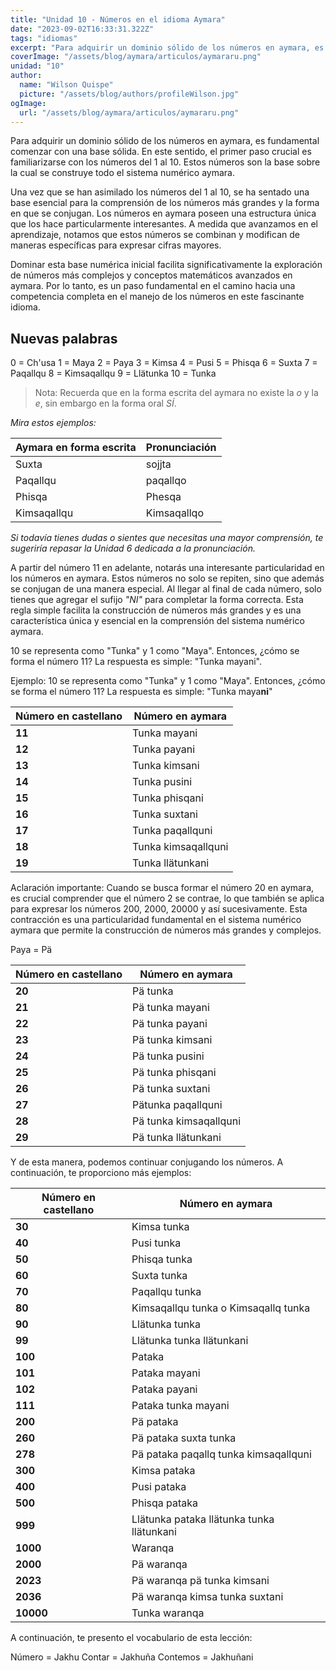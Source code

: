 ```yaml
---
title: "Unidad 10 - Números en el idioma Aymara"
date: "2023-09-02T16:33:31.322Z"
tags: "idiomas"
excerpt: "Para adquirir un dominio sólido de los números en aymara, es fundamental comenzar con una base sólida. En este sentido, el primer paso crucial es familiarizarse con los números del 1 al 10."
coverImage: "/assets/blog/aymara/articulos/aymararu.png"
unidad: "10"
author:
  name: "Wilson Quispe"
  picture: "/assets/blog/authors/profileWilson.jpg"
ogImage:
  url: "/assets/blog/aymara/articulos/aymararu.png"
---
```


Para adquirir un dominio sólido de los números en aymara, es fundamental comenzar con una base sólida. En este sentido, el primer paso crucial es familiarizarse con los números del 1 al 10. Estos números son la base sobre la cual se construye todo el sistema numérico aymara.

Una vez que se han asimilado los números del 1 al 10, se ha sentado una base esencial para la comprensión de los números más grandes y la forma en que se conjugan. Los números en aymara poseen una estructura única que los hace particularmente interesantes. A medida que avanzamos en el aprendizaje, notamos que estos números se combinan y modifican de maneras específicas para expresar cifras mayores.

Dominar esta base numérica inicial facilita significativamente la exploración de números más complejos y conceptos matemáticos avanzados en aymara. Por lo tanto, es un paso fundamental en el camino hacia una competencia completa en el manejo de los números en este fascinante idioma.

## Nuevas palabras

<div className="example__sm">
<span className="letter">0<span className="dot"> = </span><span className="letter">Ch'usa</span></span>
<span className="letter">1<span className="dot"> = </span><span className="letter">Maya</span></span>
<span className="letter">2<span className="dot"> = </span><span className="letter">Paya</span></span>
<span className="letter">3<span className="dot"> = </span><span className="letter">Kimsa</span></span>
<span className="letter">4<span className="dot"> = </span><span className="letter">Pusi</span></span>
<span className="letter">5<span className="dot"> = </span><span className="letter">Phisqa</span></span>
<span className="letter">6<span className="dot"> = </span><span className="letter">Suxta</span></span>
<span className="letter">7<span className="dot"> = </span><span className="letter">Paqallqu</span></span>
<span className="letter">8<span className="dot"> = </span><span className="letter">Kimsaqallqu</span></span>
<span className="letter">9<span className="dot"> = </span><span className="letter">Llätunka</span></span>
<span className="letter">10<span className="dot"> = </span><span className="letter">Tunka</span></span>
</div>

> Nota: Recuerda que en la forma escrita del aymara no existe la <em>o</em> y la <em>e</em>, sin embargo en la forma oral <em>SÍ</em>.

<em>Mira estos ejemplos:</em>

<div className="overflow-x-auto-table">
         <table>
         <thead>
            <tr>
               <th>Aymara en forma escrita</th>
               <th>Pronunciación</th>
            </tr>
         </thead>
         <tbody>
            <tr>
               <td>Suxta</td>
               <td>sojjta</td>
            </tr>
            <tr>
               <td>Paqallqu</td>
               <td>paqallqo</td>
            </tr>
            <tr>
               <td>Phisqa</td>
               <td>Phesqa</td>
            </tr>
            <tr>
               <td>Kimsaqallqu</td>
               <td>Kimsaqallqo</td>
            </tr>
         </tbody>
         </table>
      </div>

<em>Si todavía tienes dudas o sientes que necesitas una mayor comprensión, te sugeriría repasar la Unidad 6 dedicada a la pronunciación.</em>

A partir del número 11 en adelante, notarás una interesante particularidad en los números en aymara. Estos números no solo se repiten, sino que además se conjugan de una manera especial. Al llegar al final de cada número, solo tienes que agregar el sufijo <em>"NI"</em> para completar la forma correcta. Esta regla simple facilita la construcción de números más grandes y es una característica única y esencial en la comprensión del sistema numérico aymara.

10 se representa como "Tunka" y 1 como "Maya".
Entonces, ¿cómo se forma el número 11?
La respuesta es simple: "Tunka mayani".

<p class="blockquote-purple"><span class="blockquote-purple-title">
Ejemplo:</span> 10 se representa como "Tunka" y 1 como "Maya". Entonces, ¿cómo se forma el número 11?
La respuesta es simple:
 <span class="blockquote-purple-title">"Tunka maya<strong>ni</strong>"</span></p>

<div className="overflow-x-auto-table">
         <table>
         <thead>
            <tr>
               <th>Número en castellano</th>
               <th>Número en aymara</th>
            </tr>
         </thead>
         <tbody>
            <tr>
               <td><strong>11</strong></td>
               <td>Tunka mayani</td>
            </tr>
            <tr>
               <td><strong>12</strong></td>
               <td>Tunka payani</td>
            </tr>
            <tr>
               <td><strong>13</strong></td>
               <td>Tunka kimsani</td>
            </tr>
            <tr>
               <td><strong>14</strong></td>
               <td>Tunka pusini</td>
            </tr>
            <tr>
               <td><strong>15</strong></td>
               <td>Tunka phisqani</td>
            </tr>
            <tr>
               <td><strong>16</strong></td>
               <td>Tunka suxtani</td>
            </tr>
            <tr>
               <td><strong>17</strong></td>
               <td>Tunka paqallquni</td>
            </tr>
            <tr>
               <td><strong>18</strong></td>
               <td>Tunka kimsaqallquni</td>
            </tr>
            <tr>
               <td><strong>19</strong></td>
               <td>Tunka llätunkani</td>
            </tr>
         </tbody>
         </table>
      </div>

<p class="blockquote-red"><span class="blockquote-red-title">Aclaración importante:</span> Cuando se busca formar el número 20 en aymara, es crucial comprender que el número 2 se contrae, lo que también se aplica para expresar los números 200, 2000, 20000 y así sucesivamente. Esta contracción es una particularidad fundamental en el sistema numérico aymara que permite la construcción de números más grandes y complejos.</p>

<div className="example">
<span className="letter">Paya<span className="dot"> = </span><span className="letter">Pä</span></span>
</div>

<div className="overflow-x-auto-table">
         <table>
         <thead>
            <tr>
               <th>Número en castellano</th>
               <th>Número en aymara</th>
            </tr>
         </thead>
         <tbody>
            <tr>
               <td><strong>20</strong></td>
               <td>Pä tunka</td>
            </tr>
            <tr>
               <td><strong>21</strong></td>
               <td>Pä tunka mayani</td>
            </tr>
            <tr>
               <td><strong>22</strong></td>
               <td>Pä tunka payani</td>
            </tr>
            <tr>
               <td><strong>23</strong></td>
               <td>Pä tunka kimsani</td>
            </tr>
            <tr>
               <td><strong>24</strong></td>
               <td>Pä tunka pusini</td>
            </tr>
            <tr>
               <td><strong>25</strong></td>
               <td>Pä tunka phisqani</td>
            </tr>
            <tr>
               <td><strong>26</strong></td>
               <td>Pä tunka suxtani</td>
            </tr>
            <tr>
               <td><strong>27</strong></td>
               <td>Pätunka paqallquni</td>
            </tr>
            <tr>
               <td><strong>28</strong></td>
               <td>Pä tunka kimsaqallquni</td>
            </tr>
            <tr>
               <td><strong>29</strong></td>
               <td>Pä tunka llätunkani</td>
            </tr>
         </tbody>
         </table>
      </div>

Y de esta manera, podemos continuar conjugando los números. A continuación, te proporciono más ejemplos:

<div className="overflow-x-auto-table">
   <table>
      <thead>
         <tr>
            <th>Número en castellano</th>
            <th>Número en aymara</th>
         </tr>
      </thead>
      <tbody>
         <tr>
            <td><strong>30</strong></td>
            <td>Kimsa tunka</td>
         </tr>
         <tr>
            <td><strong>40</strong></td>
            <td>Pusi tunka</td>
         </tr>
         <tr>
            <td><strong>50</strong></td>
            <td>Phisqa tunka</td>
         </tr>
         <tr>
            <td><strong>60</strong></td>
            <td>Suxta tunka</td>
         </tr>
         <tr>
            <td><strong>70</strong></td>
            <td>Paqallqu tunka</td>
         </tr>
         <tr>
            <td><strong>80</strong></td>
            <td>Kimsaqallqu tunka o Kimsaqallq tunka</td>
         </tr>
         <tr>
            <td><strong>90</strong></td>
            <td>Llätunka tunka</td>
         </tr>
         <tr>
            <td><strong>99</strong></td>
            <td>Llätunka tunka llätunkani</td>
         </tr>
         <tr>
            <td><strong>100</strong></td>
            <td>Pataka</td>
         </tr>
         <tr>
            <td><strong>101</strong></td>
            <td>Pataka mayani</td>
         </tr>
         <tr>
            <td><strong>102</strong></td>
            <td>Pataka payani</td>
         </tr>
         <tr>
            <td><strong>111</strong></td>
            <td>Pataka tunka mayani</td>
         </tr>
         <tr>
            <td><strong>200</strong></td>
            <td>Pä pataka</td>
         </tr>
         <tr>
            <td><strong>260</strong></td>
            <td>Pä pataka suxta tunka</td>
         </tr>
         <tr>
            <td><strong>278</strong></td>
            <td>Pä pataka paqallq tunka kimsaqallquni</td>
         </tr>
         <tr>
            <td><strong>300</strong></td>
            <td>Kimsa pataka</td>
         </tr>
         <tr>
            <td><strong>400</strong></td>
            <td>Pusi pataka</td>
         </tr>
         <tr>
            <td><strong>500</strong></td>
            <td>Phisqa pataka</td>
         </tr>
         <tr>
            <td><strong>999</strong></td>
            <td>Llätunka pataka llätunka tunka llätunkani</td>
         </tr>
         <tr>
            <td><strong>1000</strong></td>
            <td>Waranqa</td>
         </tr>
         <tr>
            <td><strong>2000</strong></td>
            <td>Pä waranqa</td>
         </tr>
         <tr>
            <td><strong>2023</strong></td>
            <td>Pä waranqa pä tunka kimsani</td>
         </tr>
         <tr>
            <td><strong>2036</strong></td>
            <td>Pä waranqa kimsa tunka suxtani</td>
         </tr>
         <tr>
            <td><strong>10000</strong></td>
            <td>Tunka waranqa</td>
         </tr>
      </tbody>
   </table>
</div>

A continuación, te presento el vocabulario de esta lección:

<div className="example__sm">
<span className="letter">Número<span className="dot"> = </span><span className="letter">Jakhu</span></span>
<span className="letter">Contar<span className="dot"> = </span><span className="letter">Jakhuña</span></span>
<span className="letter">Contemos<span className="dot"> = </span><span className="letter">Jakhuñani</span></span>
</div>
